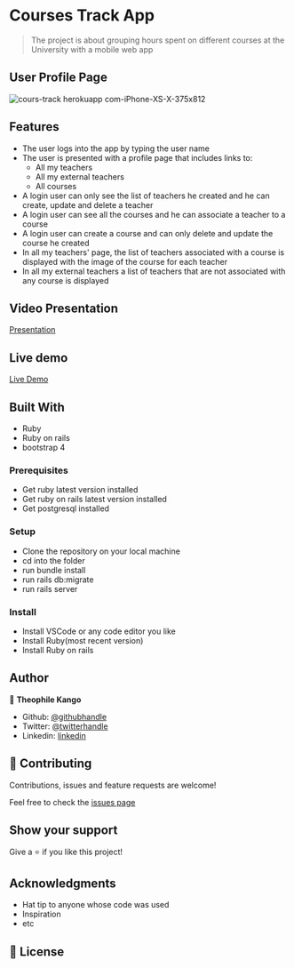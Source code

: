 # Courses Track App

> The project is about grouping hours spent on different courses at the University with a mobile web app

## User Profile Page

![cours-track herokuapp com-iPhone-XS-X-375x812](https://user-images.githubusercontent.com/49276315/83253791-de58d800-a1ad-11ea-86bb-61405f9a8200.png)

## Features

- The user logs into the app by typing the user name
- The user is presented with a profile page that includes links to:
  - All my teachers
  - All my external teachers
  - All courses
- A login user can only see the list of teachers he created and he can create, update and delete a teacher
- A login user can see all the courses and he can associate a teacher to a course
- A login user can create a course and can only delete and update the course he created
-  In all my teachers' page, the list of teachers associated with a course is displayed with the image of the course for each teacher  
- In all my external teachers a list of teachers that are not associated with any course is displayed


## Video Presentation

[Presentation](https://youtu.be/Hf39mBMQzzk)

## Live demo

[Live Demo](https://courses-track.herokuapp.com)

## Built With

- Ruby
- Ruby on rails 
- bootstrap 4

### Prerequisites

- Get ruby latest version installed
- Get ruby on rails latest version installed
- Get postgresql installed

### Setup

- Clone the repository on your local machine
- cd into the folder
- run bundle install
- run rails db:migrate
- run rails server

### Install

- Install VSCode or any code editor you like
- Install Ruby(most recent version)
- Install Ruby on rails

## Author

👤 **Theophile Kango**

- Github: [@githubhandle](https://github.com/Theophile-Kango)
- Twitter: [@twitterhandle](https://twitter.com/Theophadh)
- Linkedin: [linkedin](https://www.linkedin.com/in/theophile-kango-b6b580194/)

## 🤝 Contributing

Contributions, issues and feature requests are welcome!

Feel free to check the [issues page](https://github.com/Theophile-Kango/group_our_transactions/issues)
## Show your support

Give a ⭐️ if you like this project!

## Acknowledgments

- Hat tip to anyone whose code was used
- Inspiration
- etc

## 📝 License

